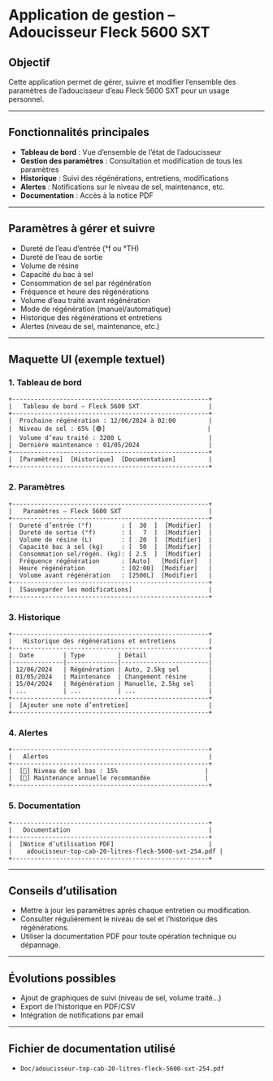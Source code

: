 # Application de gestion – Adoucisseur Fleck 5600 SXT

## Objectif

Cette application permet de gérer, suivre et modifier l’ensemble des paramètres de l’adoucisseur d’eau Fleck 5600 SXT pour un usage personnel.

---

## Fonctionnalités principales

- **Tableau de bord** : Vue d’ensemble de l’état de l’adoucisseur
- **Gestion des paramètres** : Consultation et modification de tous les paramètres
- **Historique** : Suivi des régénérations, entretiens, modifications
- **Alertes** : Notifications sur le niveau de sel, maintenance, etc.
- **Documentation** : Accès à la notice PDF

---

## Paramètres à gérer et suivre

- Dureté de l’eau d’entrée (°f ou °TH)
- Dureté de l’eau de sortie
- Volume de résine
- Capacité du bac à sel
- Consommation de sel par régénération
- Fréquence et heure des régénérations
- Volume d’eau traité avant régénération
- Mode de régénération (manuel/automatique)
- Historique des régénérations et entretiens
- Alertes (niveau de sel, maintenance, etc.)

---

## Maquette UI (exemple textuel)

### 1. Tableau de bord

```
+------------------------------------------------------+
|   Tableau de bord – Fleck 5600 SXT                   |
+------------------------------------------------------+
|  Prochaine régénération : 12/06/2024 à 02:00         |
|  Niveau de sel : 65% [🟢]                            |
|  Volume d’eau traité : 3200 L                        |
|  Dernière maintenance : 01/05/2024                   |
+------------------------------------------------------+
|  [Paramètres]  [Historique]  [Documentation]         |
+------------------------------------------------------+
```

### 2. Paramètres

```
+------------------------------------------------------+
|   Paramètres – Fleck 5600 SXT                        |
+------------------------------------------------------+
|  Dureté d’entrée (°f)        : [  30  ]  [Modifier]  |
|  Dureté de sortie (°f)       : [   7  ]  [Modifier]  |
|  Volume de résine (L)        : [  20  ]  [Modifier]  |
|  Capacité bac à sel (kg)     : [  50  ]  [Modifier]  |
|  Consommation sel/régén. (kg): [ 2.5  ]  [Modifier]  |
|  Fréquence régénération      : [Auto]   [Modifier]   |
|  Heure régénération          : [02:00]  [Modifier]   |
|  Volume avant régénération   : [2500L]  [Modifier]   |
+------------------------------------------------------+
|  [Sauvegarder les modifications]                     |
+------------------------------------------------------+
```

### 3. Historique

```
+------------------------------------------------------+
|   Historique des régénérations et entretiens         |
+------------------------------------------------------+
|  Date        | Type         | Détail                 |
|--------------|--------------|------------------------|
| 12/06/2024   | Régénération | Auto, 2.5kg sel        |
| 01/05/2024   | Maintenance  | Changement résine      |
| 15/04/2024   | Régénération | Manuelle, 2.5kg sel    |
| ...          | ...          | ...                    |
+------------------------------------------------------+
|  [Ajouter une note d’entretien]                      |
+------------------------------------------------------+
```

### 4. Alertes

```
+------------------------------------------------------+
|   Alertes                                            |
+------------------------------------------------------+
|  [🔔] Niveau de sel bas : 15%                        |
|  [🔔] Maintenance annuelle recommandée               |
+------------------------------------------------------+
```

### 5. Documentation

```
+------------------------------------------------------+
|   Documentation                                      |
+------------------------------------------------------+
|  [Notice d’utilisation PDF]                          |
|    adoucisseur-top-cab-20-litres-fleck-5600-sxt-254.pdf |
+------------------------------------------------------+
```

---

## Conseils d’utilisation

- Mettre à jour les paramètres après chaque entretien ou modification.
- Consulter régulièrement le niveau de sel et l’historique des régénérations.
- Utiliser la documentation PDF pour toute opération technique ou dépannage.

---

## Évolutions possibles

- Ajout de graphiques de suivi (niveau de sel, volume traité…)
- Export de l’historique en PDF/CSV
- Intégration de notifications par email

---

## Fichier de documentation utilisé

- `Doc/adoucisseur-top-cab-20-litres-fleck-5600-sxt-254.pdf` 